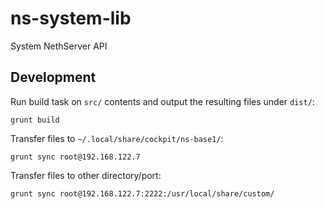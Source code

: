 # ns-system-lib

System NethServer API

## Development


Run build task on ``src/`` contents and output the resulting files under  ``dist/``:

```
grunt build
```

Transfer files to ``~/.local/share/cockpit/ns-base1/``:

```
grunt sync root@192.168.122.7
```

Transfer files to other directory/port:

```
grunt sync root@192.168.122.7:2222:/usr/local/share/custom/
```
